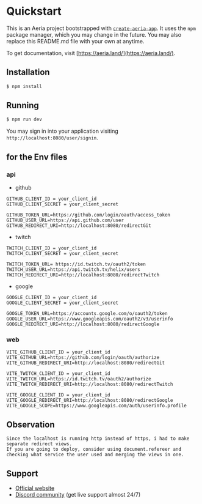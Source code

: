 # Quickstart

This is an Aeria project bootstrapped with [`create-aeria-app`]().
It uses the `npm` package manager, which you may change in the future. You may also replace this README.md file with your own at anytime.

To get documentation, visit [https://aeria.land/](https://aeria.land/).

## Installation

```sh
$ npm install
```

## Running

```sh
$ npm run dev
```

You may sign in into your application visiting `http://localhost:8080/user/signin`.

## for the Env files

### api
- github
```
GITHUB_CLIENT_ID = your_client_id
GITHUB_CLIENT_SECRET = your_client_secret

GITHUB_TOKEN_URL=https://github.com/login/oauth/access_token
GITHUB_USER_URL=https://api.github.com/user
GITHUB_REDIRECT_URI=http://localhost:8080/redirectGit
```
- twitch
```
TWITCH_CLIENT_ID = your_client_id
TWITCH_CLIENT_SECRET = your_client_secret

TWITCH_TOKEN_URL= https://id.twitch.tv/oauth2/token
TWITCH_USER_URL=https://api.twitch.tv/helix/users
TWITCH_REDIRECT_URI=http://localhost:8080/redirectTwitch
```
- google
```
GOOGLE_CLIENT_ID = your_client_id
GOOGLE_CLIENT_SECRET = your_client_secret

GOOGLE_TOKEN_URL=https://accounts.google.com/o/oauth2/token
GOOGLE_USER_URL=https://www.googleapis.com/oauth2/v3/userinfo
GOOGLE_REDIRECT_URI=http://localhost:8080/redirectGoogle
```

### web
```
VITE_GITHUB_CLIENT_ID = your_client_id
VITE_GITHUB_URL=https://github.com/login/oauth/authorize
VITE_GITHUB_REDIRECT_URI=http://localhost:8080/redirectGit

VITE_TWITCH_CLIENT_ID = your_client_id
VITE_TWITCH_URL=https://id.twitch.tv/oauth2/authorize
VITE_TWITCH_REDIRECT_URI=http://localhost:8080/redirectTwitch

VITE_GOOGLE_CLIENT_ID = your_client_id
VITE_GOOGLE_REDIRECT_URI=http://localhost:8080/redirectGoogle
VITE_GOOGLE_SCOPE=https://www.googleapis.com/auth/userinfo.profile
```

## Observation
```
Since the localhost is running http instead of https, i had to make separate redirect views.
If you are going to deploy, consider using document.refereer and checking what service the user used and merging the views in one. 
```

## Support

- [Official website](https://aeria.land/)
- [Discord community]() (get live support almost 24/7)

